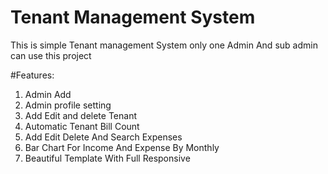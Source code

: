 # Tenant Management System
This is simple Tenant management System
only one Admin And sub admin can use this project 

#Features:

1.  Admin Add
2.  Admin profile setting
3.  Add Edit and delete Tenant
4.  Automatic Tenant Bill Count
5.  Add Edit Delete And Search Expenses
6.  Bar Chart For Income And Expense By Monthly
7.  Beautiful Template With Full Responsive    